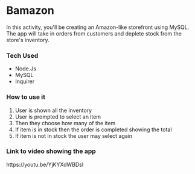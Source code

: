 <h1>Bamazon</h1>
In this activity, you'll be creating an Amazon-like storefront using MySQL. The app will take in orders from customers and deplete stock from the store's inventory.

<h3>Tech Used </h3>
<ul>
<li>Node.Js</li>
<li>MySQL</li>
<li>Inquirer</li>
</ul>


<h3> How to use it </h3>
<ol>
  <li>User is shown all the inventory</li>
  <li>User is prompted to select an item</li>
  <li>Then they choose how many of the item</li>
  <li>If item is in stock then the order is completed showing the total</li>
  <li>If item is not in stock the user may select again</li>
  
</ol>


<h3>Link to video showing the app</h3>
https://youtu.be/YjKYXdWBDsI
